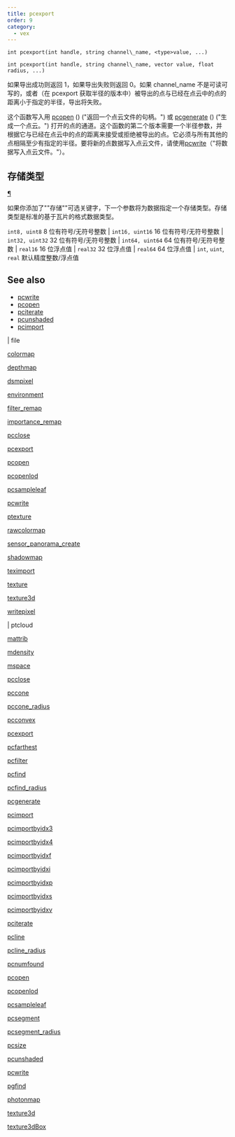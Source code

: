```yaml
---
title: pcexport
order: 9
category:
  - vex
---
```


`int pcexport(int handle, string channel\_name, <type>value, ...)`

`int pcexport(int handle, string channel\_name, vector value, float radius, ...)`

如果导出成功则返回 1，如果导出失败则返回 0。如果 channel_name 不是可读可写的，或者（在 pcexport 获取半径的版本中）被导出的点与已经在点云中的点的距离小于指定的半径，导出将失败。

这个函数写入用 [pcopen](pcopen.html) () ("返回一个点云文件的句柄。") 或 [pcgenerate](pcgenerate.html) () ("生成一个点云。") 打开的点的通道。这个函数的第二个版本需要一个半径参数，并根据它与已经在点云中的点的距离来接受或拒绝被导出的点。它必须与所有其他的点相隔至少有指定的半径。要将新的点数据写入点云文件，请使用[pcwrite](pcwrite.html)（"将数据写入点云文件。"）。

## 存储类型

[¶](#storage-type)

如果你添加了""存储""可选关键字，下一个参数将为数据指定一个存储类型。存储类型是标准的基于瓦片的格式数据类型。

`int8, uint8` 8 位有符号/无符号整数 | `int16, uint16` 16 位有符号/无符号整数 | `int32, uint32` 32 位有符号/无符号整数 | `int64, uint64` 64 位有符号/无符号整数 | `real16` 16 位浮点值 | `real32` 32 位浮点值 | `real64` 64 位浮点值 | `int`, `uint`, `real` 默认精度整数/浮点值

## See also

- [pcwrite](pcwrite.html)
- [pcopen](pcopen.html)
- [pciterate](pciterate.html)
- [pcunshaded](pcunshaded.html)
- [pcimport](pcimport.html)

|
file

[colormap](colormap.html)

[depthmap](depthmap.html)

[dsmpixel](dsmpixel.html)

[environment](environment.html)

[filter_remap](filter_remap.html)

[importance_remap](importance_remap.html)

[pcclose](pcclose.html)

[pcexport](pcexport.html)

[pcopen](pcopen.html)

[pcopenlod](pcopenlod.html)

[pcsampleleaf](pcsampleleaf.html)

[pcwrite](pcwrite.html)

[ptexture](ptexture.html)

[rawcolormap](rawcolormap.html)

[sensor_panorama_create](sensor_panorama_create.html)

[shadowmap](shadowmap.html)

[teximport](teximport.html)

[texture](texture.html)

[texture3d](texture3d.html)

[writepixel](writepixel.html)

|
ptcloud

[mattrib](mattrib.html)

[mdensity](mdensity.html)

[mspace](mspace.html)

[pcclose](pcclose.html)

[pccone](pccone.html)

[pccone_radius](pccone_radius.html)

[pcconvex](pcconvex.html)

[pcexport](pcexport.html)

[pcfarthest](pcfarthest.html)

[pcfilter](pcfilter.html)

[pcfind](pcfind.html)

[pcfind_radius](pcfind_radius.html)

[pcgenerate](pcgenerate.html)

[pcimport](pcimport.html)

[pcimportbyidx3](pcimportbyidx3.html)

[pcimportbyidx4](pcimportbyidx4.html)

[pcimportbyidxf](pcimportbyidxf.html)

[pcimportbyidxi](pcimportbyidxi.html)

[pcimportbyidxp](pcimportbyidxp.html)

[pcimportbyidxs](pcimportbyidxs.html)

[pcimportbyidxv](pcimportbyidxv.html)

[pciterate](pciterate.html)

[pcline](pcline.html)

[pcline_radius](pcline_radius.html)

[pcnumfound](pcnumfound.html)

[pcopen](pcopen.html)

[pcopenlod](pcopenlod.html)

[pcsampleleaf](pcsampleleaf.html)

[pcsegment](pcsegment.html)

[pcsegment_radius](pcsegment_radius.html)

[pcsize](pcsize.html)

[pcunshaded](pcunshaded.html)

[pcwrite](pcwrite.html)

[pgfind](pgfind.html)

[photonmap](photonmap.html)

[texture3d](texture3d.html)

[texture3dBox](texture3dBox.html)
